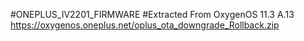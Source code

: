 #ONEPLUS_IV2201_FIRMWARE
      #Extracted From OxygenOS 11.3 A.13 https://oxygenos.oneplus.net/oplus_ota_downgrade_Rollback.zip
